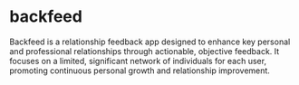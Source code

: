 # backfeed

Backfeed is a relationship feedback app designed to enhance key personal and professional relationships through actionable, objective feedback. It focuses on a limited, significant network of individuals for each user, promoting continuous personal growth and relationship improvement.
